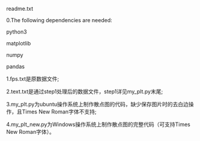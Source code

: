readme.txt

0.The following dependencies are needed:

python3

matplotlib

numpy

pandas

1.fps.txt是原数据文件;

2.text.txt是通过step1处理后的数据文件，step1详见my_plt.py末尾;

3.my_plt.py为ubuntu操作系统上制作散点图的代码，缺少保存图片时的去白边操作，且Times New Roman字体不支持;

4.my_plt_new.py为Windows操作系统上制作散点图的完整代码（可支持Times New Roman字体）。

